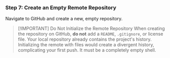 ### Step 7: Create an Empty Remote Repository

Navigate to GitHub and create a new, empty repository.

> [!IMPORTANT] Do Not Initialize the Remote Repository
> When creating the repository on GitHub, **do not** add a `README`, `.gitignore`, or license file. Your local repository already contains the project's history. Initializing the remote with files would create a divergent history, complicating your first push. It must be a completely empty shell.
